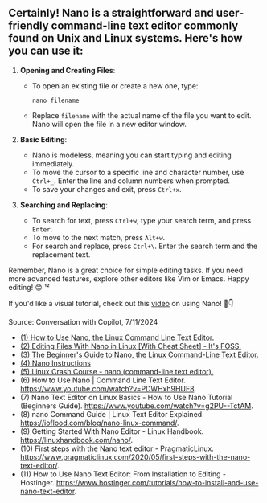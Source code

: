 ## Certainly! **Nano** is a straightforward and user-friendly command-line text editor commonly found on Unix and Linux systems. Here's how you can use it:

1. **Opening and Creating Files**:
   - To open an existing file or create a new one, type:
     ```
     nano filename
     ```
   - Replace `filename` with the actual name of the file you want to edit. Nano will open the file in a new editor window.

2. **Basic Editing**:
   - Nano is modeless, meaning you can start typing and editing immediately.
   - To move the cursor to a specific line and character number, use `Ctrl+_`. Enter the line and column numbers when prompted.
   - To save your changes and exit, press `Ctrl+x`.

3. **Searching and Replacing**:
   - To search for text, press `Ctrl+w`, type your search term, and press `Enter`.
   - To move to the next match, press `Alt+w`.
   - For search and replace, press `Ctrl+\`. Enter the search term and the replacement text.

Remember, Nano is a great choice for simple editing tasks. If you need more advanced features, explore other editors like Vim or Emacs. Happy editing! 😊 ¹²

If you'd like a visual tutorial, check out this [video](https://www.youtube.com/watch?v=DLeATFgGM-A) on using Nano! 🎥👇

Source: Conversation with Copilot, 7/11/2024
- [(1) How to Use Nano, the Linux Command Line Text Editor.](https://linuxize.com/posthow-to-use-nano-text-editor/.)
- [(2) Editing Files With Nano in Linux [With Cheat Sheet] - It's FOSS.](https://itsfoss.com/nano-editor-guide/.)
- [(3) The Beginner's Guide to Nano, the Linux Command-Line Text Editor.](https://www.howtogeek.com/42980/the-beginners-guide-to-nano-the-linux-command-line-text-editor/.)
- [(4) Nano Instructions](https://nano-editor.org/.)
- [(5) Linux Crash Course - nano (command-line text editor).](https://www.youtube.com/watch?v=DLeATFgGM-A.)
- (6) How to Use Nano | Command Line Text Editor. https://www.youtube.com/watch?v=PDWHxh9HUF8.
- (7) Nano Text Editor on Linux Basics - How to Use Nano Tutorial (Beginners Guide). https://www.youtube.com/watch?v=g2PU--TctAM.
- (8) nano Command Guide | Linux Text Editor Explained. https://ioflood.com/blog/nano-linux-command/.
- (9) Getting Started With Nano Editor - Linux Handbook. https://linuxhandbook.com/nano/.
- (10) First steps with the Nano text editor - PragmaticLinux. https://www.pragmaticlinux.com/2020/05/first-steps-with-the-nano-text-editor/.
- (11) How to Use Nano Text Editor: From Installation to Editing - Hostinger. https://www.hostinger.com/tutorials/how-to-install-and-use-nano-text-editor.